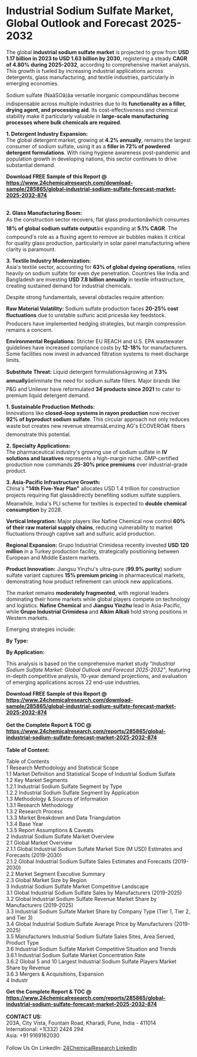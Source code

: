 <h1>Industrial Sodium Sulfate Market, Global Outlook and Forecast 2025-2032</h1><p>The global <strong>industrial sodium sulfate market</strong> is projected to grow from <strong>USD 1.17 billion in 2023 to USD 1.63 billion by 2030</strong>, registering a steady <strong>CAGR of 4.80% during 2025-2032</strong>, according to comprehensive market analysis. This growth is fueled by increasing industrial applications across detergents, glass manufacturing, and textile industries, particularly in emerging economies.</p><p>Sodium sulfate (NaâSOâ)âa versatile inorganic compoundâhas become indispensable across multiple industries due to its <strong>functionality as a filler, drying agent, and processing aid</strong>. Its cost-effectiveness and chemical stability make it particularly valuable in <strong>large-scale manufacturing processes where bulk chemicals are required</strong>.</p><p><strong>1. Detergent Industry Expansion:</strong><br>
The global detergent market, growing at <strong>4.2% annually</strong>, remains the largest consumer of sodium sulfate, using it as a <strong>filler in 72% of powdered detergent formulations</strong>. With rising hygiene awareness post-pandemic and population growth in developing nations, this sector continues to drive substantial demand.</p><div><b>Download FREE Sample of this Report @ 
            <a href="https://www.24chemicalresearch.com/download-sample/285865/global-industrial-sodium-sulfate-forecast-market-2025-2032-874">
            https://www.24chemicalresearch.com/download-sample/285865/global-industrial-sodium-sulfate-forecast-market-2025-2032-874</a></b></div><br><p><strong>2. Glass Manufacturing Boom:</strong><br>
As the construction sector recovers, flat glass productionâwhich consumes <strong>18% of global sodium sulfate output</strong>âis expanding at <strong>5.1% CAGR</strong>. The compound's role as a fluxing agent to remove air bubbles makes it critical for quality glass production, particularly in solar panel manufacturing where clarity is paramount.</p><p><strong>3. Textile Industry Modernization:</strong><br>
Asia's textile sector, accounting for <strong>63% of global dyeing operations</strong>, relies heavily on sodium sulfate for even dye penetration. Countries like India and Bangladesh are investing <strong>USD 7.8 billion annually</strong> in textile infrastructure, creating sustained demand for industrial chemicals.</p><p>Despite strong fundamentals, several obstacles require attention:</p><p><strong>Raw Material Volatility:</strong> Sodium sulfate production faces <strong>20-25% cost fluctuations</strong> due to unstable sulfuric acid pricesâa key feedstock. Producers have implemented hedging strategies, but margin compression remains a concern.</p><p><strong>Environmental Regulations:</strong> Stricter EU REACH and U.S. EPA wastewater guidelines have increased compliance costs by <strong>12-18%</strong> for manufacturers. Some facilities now invest in advanced filtration systems to meet discharge limits.</p><p><strong>Substitute Threat:</strong> Liquid detergent formulationsâgrowing at <strong>7.3% annually</strong>âeliminate the need for sodium sulfate fillers. Major brands like P&amp;G and Unilever have reformulated <strong>34 products since 2021</strong> to cater to premium liquid detergent demand.</p><p><strong>1. Sustainable Production Methods:</strong><br>
Innovations like <strong>closed-loop systems in rayon production</strong> now recover <strong>92% of byproduct sodium sulfate</strong>. This circular approach not only reduces waste but creates new revenue streamsâLenzing AG's ECOVEROâ¢ fibers demonstrate this potential.</p><p><strong>2. Specialty Applications:</strong><br>
The pharmaceutical industry's growing use of sodium sulfate in <strong>IV solutions and laxatives</strong> represents a high-margin niche. GMP-certified production now commands <strong>25-30% price premiums</strong> over industrial-grade product.</p><p><strong>3. Asia-Pacific Infrastructure Growth:</strong><br>
China's <strong>"14th Five-Year Plan"</strong> allocates USD 1.4 trillion for construction projects requiring flat glassâdirectly benefiting sodium sulfate suppliers. Meanwhile, India's PLI scheme for textiles is expected to <strong>double chemical consumption</strong> by 2028.</p><p><strong>Vertical Integration:</strong> Major players like Nafine Chemical now control <strong>60% of their raw material supply chains</strong>, reducing vulnerability to market fluctuations through captive salt and sulfuric acid production.</p><p><strong>Regional Expansion:</strong> Grupo Industrial Crimidesa recently invested <strong>USD 120 million</strong> in a Turkey production facility, strategically positioning between European and Middle Eastern markets.</p><p><strong>Product Innovation:</strong> Jiangsu Yinzhu's ultra-pure (<strong>99.9% purity</strong>) sodium sulfate variant captures <strong>15% premium pricing</strong> in pharmaceutical markets, demonstrating how product refinement can unlock new applications.</p><p>The market remains <strong>moderately fragmented</strong>, with regional leaders dominating their home markets while global players compete on technology and logistics. <strong>Nafine Chemical</strong> and <strong>Jiangsu Yinzhu</strong> lead in Asia-Pacific, while <strong>Grupo Industrial Crimidesa</strong> and <strong>Alkim Alkali</strong> hold strong positions in Western markets.</p><p>Emerging strategies include:</p><p><strong>By Type:</strong></p><p><strong>By Application:</strong></p><p>This analysis is based on the comprehensive market study <em>"Industrial Sodium Sulfate Market: Global Outlook and Forecast 2025-2032"</em>, featuring in-depth competitive analysis, 10-year demand projections, and evaluation of emerging applications across 22 end-use industries.</p><div><b>Download FREE Sample of this Report @ 
            <a href="https://www.24chemicalresearch.com/download-sample/285865/global-industrial-sodium-sulfate-forecast-market-2025-2032-874">
            https://www.24chemicalresearch.com/download-sample/285865/global-industrial-sodium-sulfate-forecast-market-2025-2032-874</a></b></div><br><div><b>Get the Complete Report & TOC @ 
            <a href="https://www.24chemicalresearch.com/reports/285865/global-industrial-sodium-sulfate-forecast-market-2025-2032-874">
            https://www.24chemicalresearch.com/reports/285865/global-industrial-sodium-sulfate-forecast-market-2025-2032-874</a></b></div><br>
            <b>Table of Content:</b><p>Table of Contents<br />
1 Research Methodology and Statistical Scope<br />
1.1 Market Definition and Statistical Scope of Industrial Sodium Sulfate<br />
1.2 Key Market Segments<br />
1.2.1 Industrial Sodium Sulfate Segment by Type<br />
1.2.2 Industrial Sodium Sulfate Segment by Application<br />
1.3 Methodology & Sources of Information<br />
1.3.1 Research Methodology<br />
1.3.2 Research Process<br />
1.3.3 Market Breakdown and Data Triangulation<br />
1.3.4 Base Year<br />
1.3.5 Report Assumptions & Caveats<br />
2 Industrial Sodium Sulfate Market Overview<br />
2.1 Global Market Overview<br />
2.1.1 Global Industrial Sodium Sulfate Market Size (M USD) Estimates and Forecasts (2019-2030)<br />
2.1.2 Global Industrial Sodium Sulfate Sales Estimates and Forecasts (2019-2030)<br />
2.2 Market Segment Executive Summary<br />
2.3 Global Market Size by Region<br />
3 Industrial Sodium Sulfate Market Competitive Landscape<br />
3.1 Global Industrial Sodium Sulfate Sales by Manufacturers (2019-2025)<br />
3.2 Global Industrial Sodium Sulfate Revenue Market Share by Manufacturers (2019-2025)<br />
3.3 Industrial Sodium Sulfate Market Share by Company Type (Tier 1, Tier 2, and Tier 3)<br />
3.4 Global Industrial Sodium Sulfate Average Price by Manufacturers (2019-2025)<br />
3.5 Manufacturers Industrial Sodium Sulfate Sales Sites, Area Served, Product Type<br />
3.6 Industrial Sodium Sulfate Market Competitive Situation and Trends<br />
3.6.1 Industrial Sodium Sulfate Market Concentration Rate<br />
3.6.2 Global 5 and 10 Largest Industrial Sodium Sulfate Players Market Share by Revenue<br />
3.6.3 Mergers & Acquisitions, Expansion<br />
4 Industr</p><div><b>Get the Complete Report & TOC @ 
            <a href="https://www.24chemicalresearch.com/reports/285865/global-industrial-sodium-sulfate-forecast-market-2025-2032-874">
            https://www.24chemicalresearch.com/reports/285865/global-industrial-sodium-sulfate-forecast-market-2025-2032-874</a></b></div><br><b>CONTACT US:</b><br>
            203A, City Vista, Fountain Road, Kharadi, Pune, India - 411014<br>
            International: +1(332) 2424 294<br>
            Asia: +91 9169162030 <br><br>
            Follow Us On LinkedIn: <a href="https://www.linkedin.com/company/24chemicalresearch/">24ChemicalResearch LinkedIn</a>
